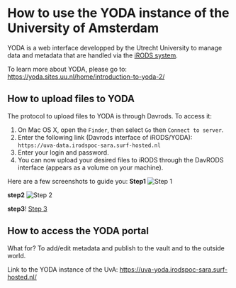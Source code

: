 # How to use the YODA instance of the University of Amsterdam
YODA is a web interface developped by the Utrecht University 
to manage data and metadata that are handled via the [iRODS system](https://irods.org/). 

To learn more about YODA, please go to: https://yoda.sites.uu.nl/home/introduction-to-yoda-2/

## How to upload files to YODA
The protocol to upload files to YODA is through Davrods.
To access it:
1. On Mac OS X, open the `Finder`, then select `Go` then `Connect to server`.
2. Enter the following link (Davrods interface of iRODS/YODA): `https://uva-data.irodspoc-sara.surf-hosted.nl` 
3. Enter your login and password.
4. You can now upload your desired files to iRODS through the DavRODS interface (appears as a volume on your machine).

Here are a few screenshots to guide you:
**Step1**
![Step 1](../../img/connect-to-server.png)

**step2**
![Step 2](../../img/connect-to-server-2.png)

**step3**!
[Step 3](../../img/davrods-1.png)


## How to access the YODA portal 
What for? To add/edit metadata and publish to the vault and to the outside world.  

Link to the YODA instance of the UvA: https://uva-yoda.irodspoc-sara.surf-hosted.nl/
